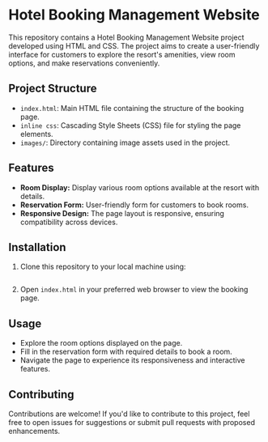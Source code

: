 # Hotel Booking Management Website

This repository contains a Hotel Booking Management Website project developed using HTML and CSS. The project aims to create a user-friendly interface for customers to explore the resort's amenities, view room options, and make reservations conveniently.

## Project Structure

- `index.html`: Main HTML file containing the structure of the booking page.
- `inline css`: Cascading Style Sheets (CSS) file for styling the page elements.
- `images/`: Directory containing image assets used in the project.

## Features

- **Room Display:** Display various room options available at the resort with details.
- **Reservation Form:** User-friendly form for customers to book rooms.
- **Responsive Design:** The page layout is responsive, ensuring compatibility across devices.

## Installation
1. Clone this repository to your local machine using:
   ``` [ git clone [https://github.com/MTank76/oibsip_taskno.1.git](https://github.com/MTank76/oibsip_taskno.1.git)](https://github.com/MTank76/oibsip_taskno.1.git)
   ```

2. Open `index.html` in your preferred web browser to view the booking page.

## Usage

- Explore the room options displayed on the page.
- Fill in the reservation form with required details to book a room.
- Navigate the page to experience its responsiveness and interactive features.

## Contributing

Contributions are welcome! If you'd like to contribute to this project, feel free to open issues for suggestions or submit pull requests with proposed enhancements.

